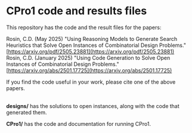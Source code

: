 # CPro1 code and results files

This repository has the code and the result files for the papers:<br>

Rosin, C.D. (May 2025) "Using Reasoning Models to Generate Search Heuristics that Solve Open Instances of Combinatorial Design Problems." [https://arxiv.org/pdf/2505.23881](https://arxiv.org/pdf/2505.23881)<br>
Rosin, C.D. (January 2025) "Using Code Generation to Solve Open Instances of Combinatorial Design Problems." [https://arxiv.org/abs/2501.17725](https://arxiv.org/abs/2501.17725)<br>

If you find the code useful in your work, please cite one of the above papers.<br>
<br>

**designs/** has the solutions to open instances, along with the code that generated them.

**CPro1/** has the code and documentation for running CPro1.
